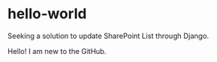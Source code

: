 # hello-world
Seeking a solution to update SharePoint List through Django.

Hello! I am new to the GitHub.
